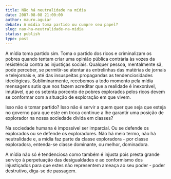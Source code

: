 ```yaml
---
title: Não há neutralidade na mídia
date: 2007-08-08 21:00:00
author: mauro.aguiar
debate: A mídia toma partido ou cumpre seu papel?
slug: nao-ha-neutralidade-na-midia
status: publish 
type: post
---
```


A mídia toma partido sim. Toma o partido dos ricos e criminalizam os pobres quando tentam criar uma opinião pública contrária às vozes da resistência contra as injustiças sociais. Qualquer pessoa, mentalmente sã, pode perceber, se permitir-se atentar às entrelinhas das matérias de jornais e telejornais e, até das insuspeitas propagandas as tendenciosidades ideológicas. Subliminarmente, recebemos a todo momento pela mídia mensagens sutis que nos fazem acreditar que a realidade é inexorável, imutável, que os setenta porcento de pobres explorados pelos ricos devem se conformar com a situação de exploração em que vivem.   

Isso não é tomar partido? Isso não é servir a quem quer que seja que esteja no governo para que este em troca continue a lhe garantir uma posição de explorador na nossa sociedade divida em classes?  

Na sociedade humana é impossível ser imparcial. Ou se defende os explorados ou se defende os exploradores. Não há meio termo, não há neutralidade e, a mídia faz parte da classe exploradora - por classe exploradora, entenda-se classe dominante, ou melhor, dominadora.   

A mídia não só é tendenciosa como também é injusta pois presta grande serviço à perpetuação das desigualdades e ao conformismo dos injustiçados para que estes não representem ameaça ao seu poder - poder destrutivo, diga-se de passagem.
